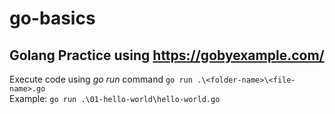 # go-basics
## Golang Practice using https://gobyexample.com/

Execute code using _go run_ command `go run .\<folder-name>\<file-name>.go` <br/>
Example: `go run .\01-hello-world\hello-world.go`
